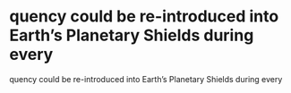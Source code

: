 # quency could be re-introduced into Earth’s Planetary Shields during every

quency could be re-introduced into Earth’s Planetary Shields during every
